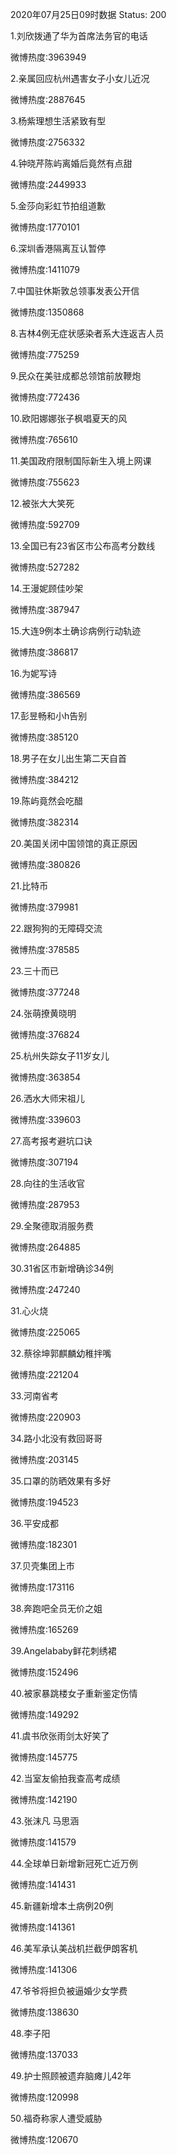 2020年07月25日09时数据
Status: 200

1.刘欣拨通了华为首席法务官的电话

微博热度:3963949

2.亲属回应杭州遇害女子小女儿近况

微博热度:2887645

3.杨紫理想生活紧致有型

微博热度:2756332

4.钟晓芹陈屿离婚后竟然有点甜

微博热度:2449933

5.金莎向彩虹节拍组道歉

微博热度:1770101

6.深圳香港隔离互认暂停

微博热度:1411079

7.中国驻休斯敦总领事发表公开信

微博热度:1350868

8.吉林4例无症状感染者系大连返吉人员

微博热度:775259

9.民众在美驻成都总领馆前放鞭炮

微博热度:772436

10.欧阳娜娜张子枫唱夏天的风

微博热度:765610

11.美国政府限制国际新生入境上网课

微博热度:755623

12.被张大大笑死

微博热度:592709

13.全国已有23省区市公布高考分数线

微博热度:527282

14.王漫妮顾佳吵架

微博热度:387947

15.大连9例本土确诊病例行动轨迹

微博热度:386817

16.为妮写诗

微博热度:386569

17.彭昱畅和小h告别

微博热度:385120

18.男子在女儿出生第二天自首

微博热度:384212

19.陈屿竟然会吃醋

微博热度:382314

20.美国关闭中国领馆的真正原因

微博热度:380826

21.比特币

微博热度:379981

22.跟狗狗的无障碍交流

微博热度:378585

23.三十而已

微博热度:377248

24.张萌撩黄晓明

微博热度:376824

25.杭州失踪女子11岁女儿

微博热度:363854

26.洒水大师宋祖儿

微博热度:339603

27.高考报考避坑口诀

微博热度:307194

28.向往的生活收官

微博热度:287953

29.全聚德取消服务费

微博热度:264885

30.31省区市新增确诊34例

微博热度:247240

31.心火烧

微博热度:225065

32.蔡徐坤郭麒麟幼稚拌嘴

微博热度:221204

33.河南省考

微博热度:220903

34.路小北没有救回哥哥

微博热度:203145

35.口罩的防晒效果有多好

微博热度:194523

36.平安成都

微博热度:182301

37.贝壳集团上市

微博热度:173116

38.奔跑吧全员无价之姐

微博热度:165269

39.Angelababy鲜花刺绣裙

微博热度:152496

40.被家暴跳楼女子重新鉴定伤情

微博热度:149292

41.虞书欣张雨剑太好笑了

微博热度:145775

42.当室友偷拍我查高考成绩

微博热度:142190

43.张沫凡 马思涵

微博热度:141579

44.全球单日新增新冠死亡近万例

微博热度:141431

45.新疆新增本土病例20例

微博热度:141361

46.美军承认美战机拦截伊朗客机

微博热度:141306

47.爷爷将担负被逼婚少女学费

微博热度:138630

48.李子阳

微博热度:137033

49.护士照顾被遗弃脑瘫儿42年

微博热度:120998

50.福奇称家人遭受威胁

微博热度:120670

